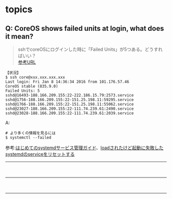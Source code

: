 # topics

## Q: CoreOS shows failed units at login, what does it mean?
> sshでcoreOSにログインした時に「Failed Units」が5つある。どうすればいい？  
[参考URL](https://www.digitalocean.com/community/questions/coreos-shows-failed-units-at-login-what-does-it-mean)  
```
【状況】
$ ssh core@xxx.xxx.xxx.xxx
Last login: Fri Jan 8 14:36:34 2016 from 101.176.57.46
CoreOS stable (835.9.0)
Failed Units: 5
sshd@16493-188.166.209.155:22-222.186.15.79:2573.service
sshd@1756-188.166.209.155:22-151.25.198.11:59295.service
sshd@1766-188.166.209.155:22-151.25.198.11:55062.service
sshd@23027-188.166.209.155:22-111.74.239.61:2490.service
sshd@23028-188.166.209.155:22-111.74.239.61:2039.service
```


A: 
```
# より多くの情報を見るには
$ systemctl --failed
```
参考:[はじめてのsystemdサービス管理ガイド](https://dev.classmethod.jp/cloud/aws/service-control-use-systemd/)、[loadされたけど起動に失敗したsystemdのserviceをリセットする](https://mov.vc/posts/12)
　  
- - - 
　  
- - - 
　  
- - - 
　  





